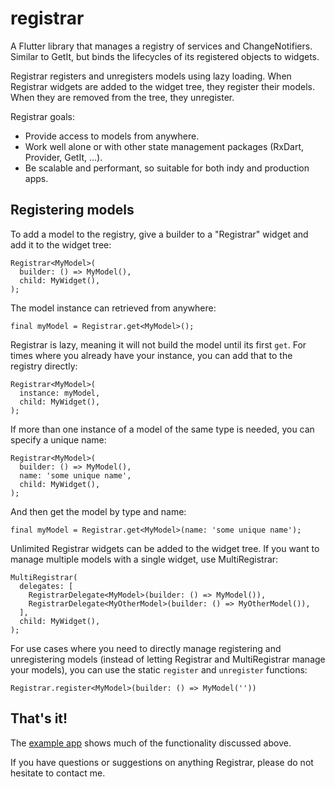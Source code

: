 # registrar

A Flutter library that manages a registry of services and ChangeNotifiers. Similar to GetIt, but binds the lifecycles of its registered objects to widgets.

Registrar registers and unregisters models using lazy loading. When Registrar widgets are added to the widget tree, they register their models. When they are removed from the tree, they unregister.

Registrar goals:
- Provide access to models from anywhere.
- Work well alone or with other state management packages (RxDart, Provider, GetIt, ...).
- Be scalable and performant, so suitable for both indy and production apps.

## Registering models

To add a model to the registry, give a builder to a "Registrar" widget and add it to the widget tree:

    Registrar<MyModel>(
      builder: () => MyModel(),
      child: MyWidget(),
    );

The model instance can retrieved from anywhere:

    final myModel = Registrar.get<MyModel>();

Registrar is lazy, meaning it will not build the model until its first `get`. For times where you already have your instance, you can add that to the registry directly:

    Registrar<MyModel>(
      instance: myModel,
      child: MyWidget(),
    );

If more than one instance of a model of the same type is needed, you can specify a unique name:

    Registrar<MyModel>(
      builder: () => MyModel(),
      name: 'some unique name',
      child: MyWidget(),
    );

And then get the model by type and name:

    final myModel = Registrar.get<MyModel>(name: 'some unique name');

Unlimited Registrar widgets can be added to the widget tree. If you want to manage multiple models with a single widget, use MultiRegistrar:

    MultiRegistrar(
      delegates: [
        RegistrarDelegate<MyModel>(builder: () => MyModel()),
        RegistrarDelegate<MyOtherModel>(builder: () => MyOtherModel()),
      ],
      child: MyWidget(),
    );

For use cases where you need to directly manage registering and unregistering models (instead of letting Registrar and MultiRegistrar manage your models), you can use the static `register` and `unregister` functions:

    Registrar.register<MyModel>(builder: () => MyModel(''))

## That's it! 

The [example app](https://github.com/buttonsrtoys/registrar/tree/main/example) shows much of the functionality discussed above.

If you have questions or suggestions on anything Registrar, please do not hesitate to contact me.